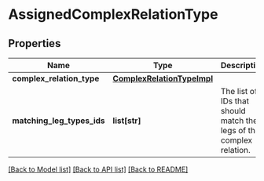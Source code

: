 # AssignedComplexRelationType

## Properties
Name | Type | Description | Notes
------------ | ------------- | ------------- | -------------
**complex_relation_type** | [**ComplexRelationTypeImpl**](ComplexRelationTypeImpl.md) |  | [optional] 
**matching_leg_types_ids** | **list[str]** | The list of IDs that should match the legs of the complex relation. | [optional] 

[[Back to Model list]](../README.md#documentation-for-models) [[Back to API list]](../README.md#documentation-for-api-endpoints) [[Back to README]](../README.md)

